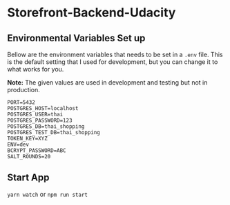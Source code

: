 # Storefront-Backend-Udacity

## Environmental Variables Set up
Bellow are the environment variables that needs to be set in a `.env` file. 
This is the default setting that I used for development, but you can change it to what works for you. 

**Note:** The given values are used in development and testing but not in production. 
```
PORT=5432
POSTGRES_HOST=localhost
POSTGRES_USER=thai
POSTGRES_PASSWORD=123
POSTGRES_DB=thai_shopping
POSTGRES_TEST_DB=thai_shopping
TOKEN_KEY=XYZ
ENV=dev
BCRYPT_PASSWORD=ABC
SALT_ROUNDS=20

```

## Start App
`yarn watch` or `npm run start`